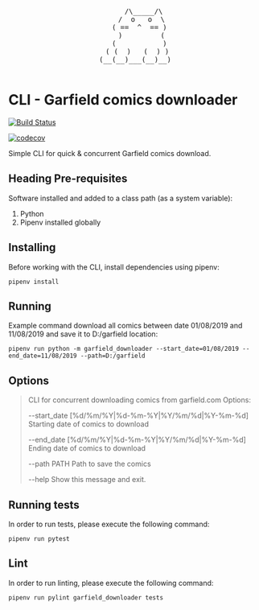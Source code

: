 <div align="center">
<pre>
    /\_____/\
   /  o   o  \
  ( ==  ^  == )
   )         (
  (           )
 ( (  )   (  ) )
(__(__)___(__)__)
         
</pre>
</div>

# CLI - Garfield comics downloader

<p align="center">

[![Build Status](https://travis-ci.com/Bartosz-D3V/garfield-downloader.svg?token=tqZyPRhzSnop7iN2Y7Ug&branch=master)](https://travis-ci.com/Bartosz-D3V/garfield-downloader)

[![codecov](https://codecov.io/gh/Bartosz-D3V/garfield-downloader/branch/master/graph/badge.svg)](https://codecov.io/gh/Bartosz-D3V/garfield-downloader)



Simple CLI for quick & concurrent Garfield comics download.

</p>

## Heading Pre-requisites

Software installed and added to a class path (as a system variable):
 1. Python
 2. Pipenv installed globally
 
## Installing
Before working with the CLI, install dependencies using pipenv:

    pipenv install

## Running
Example command download all comics between date 01/08/2019 and 11/08/2019 and save it
to D:/garfield location:

    pipenv run python -m garfield_downloader --start_date=01/08/2019 --end_date=11/08/2019 --path=D:/garfield 

## Options

>   CLI for concurrent downloading comics from garfield.com    Options: 
> 
>   --start_date [%d/%m/%Y|%d-%m-%Y|%Y/%m/%d|%Y-%m-%d]  
>                                   Starting date of comics to download  
>                                   
>   --end_date [%d/%m/%Y|%d-%m-%Y|%Y/%m/%d|%Y-%m-%d]  
>                                   Ending date of comics to download  
>                                   
>   --path PATH                     Path to save the comics  
>   
>   --help                          Show this message and exit.


## Running tests
In order to run tests, please execute the following command:

    pipenv run pytest

## Lint
In order to run linting, please execute the following command:

    pipenv run pylint garfield_downloader tests
